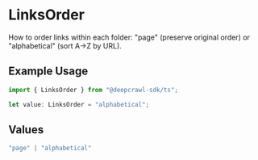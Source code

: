 # LinksOrder

How to order links within each folder: "page" (preserve original order) or "alphabetical" (sort A→Z by URL).

## Example Usage

```typescript
import { LinksOrder } from "@deepcrawl-sdk/ts";

let value: LinksOrder = "alphabetical";
```

## Values

```typescript
"page" | "alphabetical"
```